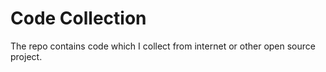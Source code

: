 # Code Collection

The repo contains code which I collect from internet or other open source project.
